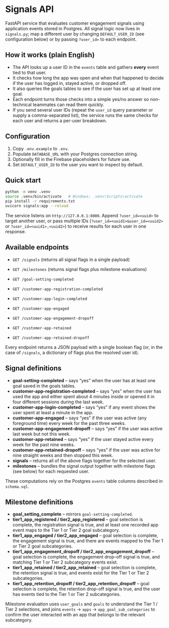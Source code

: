 # Signals API

FastAPI service that evaluates customer engagement signals using application events stored in Postgres. All signal logic now lives in `signals.py`; map a different user by changing `DEFAULT_USER_ID` (see configuration below) or by passing `?user_id=` to each endpoint.

## How it works (plain English)

- The API looks up a user ID in the `events` table and gathers **every** event tied to that user.
- It checks how long the app was open and when that happened to decide if the user has logged in, stayed active, or dropped off.
- It also queries the goals tables to see if the user has set up at least one goal.
- Each endpoint turns those checks into a simple yes/no answer so non-technical teammates can read them quickly.
- If you send several user IDs (repeat the `user_id` query parameter or supply a comma-separated list), the service runs the same checks for each user and returns a per-user breakdown.

## Configuration

1. Copy `.env.example` to `.env`.
2. Populate `DATABASE_URL` with your Postgres connection string.
3. Optionally fill in the Firebase placeholders for future use.
4. Set `DEFAULT_USER_ID` to the user you want to inspect by default.

## Quick start

```bash
python -m venv .venv
source .venv/bin/activate   # Windows: .venv\Scripts\activate
pip install -r requirements.txt
uvicorn signals:app --reload
```

The service listens on `http://127.0.0.1:8000`. Append `?user_id=<uuid>` to target another user, or pass multiple IDs (`?user_id=<uuid1>&user_id=<uuid2>` or `?user_id=<uuid1>,<uuid2>`) to receive results for each user in one response.

## Available endpoints

- `GET /signals` (returns all signal flags in a single payload)
- `GET /milestones` (returns signal flags plus milestone evaluations)

- `GET /goal-setting-completed`
- `GET /customer-app-registration-completed`
- `GET /customer-app-login-completed`
- `GET /customer-app-engaged`
- `GET /customer-app-engagement-dropoff`
- `GET /customer-app-retained`
- `GET /customer-app-retained-dropoff`

Every endpoint returns a JSON payload with a single boolean flag (or, in the case of `/signals`, a dictionary of flags plus the resolved user id).

## Signal definitions

- **goal-setting-completed** – says “yes” when the user has at least one goal saved in the goals tables.
- **customer-app-registration-completed** – says “yes” when the user has used the app and either spent about 4 minutes inside or opened it in four different sessions during the last week.
- **customer-app-login-completed** – says “yes” if any event shows the user spent at least a minute in the app.
- **customer-app-engaged** – says “yes” if the user was active (any foreground time) every week for the past three weeks.
- **customer-app-engagement-dropoff** – says “yes” if the user was active last week but not this week.
- **customer-app-retained** – says “yes” if the user stayed active every week for the past nine weeks.
- **customer-app-retained-dropoff** – says “yes” if the user was active for nine straight weeks and then stopped this week.
- **signals** – returns all of the above flags together for the selected user.
- **milestones** – bundles the signal output together with milestone flags (see below) for each requested user.

These computations rely on the Postgres `events` table columns described in `schema.sql`.

## Milestone definitions

- **goal_setting_complete** – mirrors `goal-setting-completed`.
- **tier1_app_registered / tier2_app_registered** – goal selection is complete, the registration signal is true, and at least one recorded app event maps to the Tier 1 or Tier 2 goal subcategory.
- **tier1_app_engaged / tier2_app_engaged** – goal selection is complete, the engagement signal is true, and there are events mapped to the Tier 1 or Tier 2 goal subcategories.
- **tier1_app_engagement_dropoff / tier2_app_engagement_dropoff** – goal selection is complete, the engagement drop-off signal is true, and matching Tier 1 or Tier 2 subcategory events exist.
- **tier1_app_retained / tier2_app_retained** – goal selection is complete, the retention signal is true, and events exist for the Tier 1 or Tier 2 subcategories.
- **tier1_app_retention_dropoff / tier2_app_retention_dropoff** – goal selection is complete, the retention drop-off signal is true, and the user has events tied to the Tier 1 or Tier 2 subcategories.

Milestone evaluation uses `user_goals` and `goals` to understand the Tier 1 / Tier 2 selections, and joins `events` → `apps` → `app_goal_sub_categories` to confirm the user interacted with an app that belongs to the relevant subcategory.
